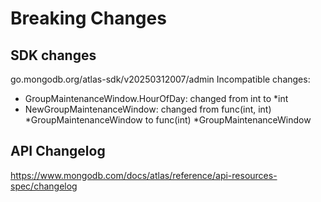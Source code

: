# Breaking Changes

## SDK changes

go.mongodb.org/atlas-sdk/v20250312007/admin
Incompatible changes:

- GroupMaintenanceWindow.HourOfDay: changed from int to \*int
- NewGroupMaintenanceWindow: changed from func(int, int) *GroupMaintenanceWindow to func(int) *GroupMaintenanceWindow

## API Changelog

https://www.mongodb.com/docs/atlas/reference/api-resources-spec/changelog
